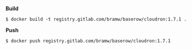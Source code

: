 **Build**

```
$ docker build -t registry.gitlab.com/bramw/baserow/cloudron:1.7.1 .
```

**Push**

```
$ docker push registry.gitlab.com/bramw/baserow/cloudron:1.7.1
```
